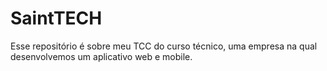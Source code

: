 # SaintTECH
Esse repositório é sobre meu TCC do curso técnico, uma empresa na qual desenvolvemos um aplicativo web e mobile.
